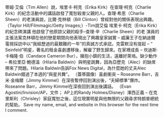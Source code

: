 蒂姆·艾倫（Tim Allen）說，埃里卡·柯克（Erika Kirk）在查理·柯克（Charlie Kirk）的紀念活動中的講話啟發了寬恕殺害父親的人。查理·希恩（Charlie Sheen）的老演員說，比爾·克林頓（Bill Clinton）曾經對他的關係表現出興趣。 （Taylor Hill/Filmmagic/Getty Images;）-Tim說艾倫 埃里卡·柯克（Erika Kirk）的紀念碑演講    他啟發了他原諒父親的殺手–查理·辛（Charlie Sheen）的老    演員的主張法案克林頓在他的戀愛期間向他表現出了興趣皇家誠實 – 威廉王子在納迪爾電視採訪中以“我經歷過的最艱難的一年”的真誠方式承認。克雷默沒有提起 – “ Seinfeld”明星，著名的租金喜劇遷移後，解雇了野生歸來。在家裡成長 – 坎迪斯·卡梅隆·伯（Candace Cameron Bur），擁抱小鎮的生活，遠離好萊塢。缺少動作 – 希拉里亞·鮑德溫（Hilaria Baldwin）與明星跳舞，因為亞歷克（Alec）的缺席帶來了問題。Hilaria Baldwin告訴Fox News Digital，為什麼她的​​丈夫Alec Baldwin錯過了本週的“與星共舞”。 （蓋蒂圖像）喜劇衝突 – Roseanne Barr，吉米·金梅爾（Jimmy Kimmel）在深夜暫停回到演出後，“夫婦標準”爆炸。 Roseanne Barr，Jimmy Kimmel在深夜回到演出後講話。 （Evan Agostini/Invision/AP，文件； AP上的Randy Holmes/Disney）澤西正義 – 在克里斯利（Chrisley）家庭寬恕之後，這位現實明星與他無限的父親尋求特朗普總統的幫助。 Save my name, email, and website in this browser for the next time I comment.